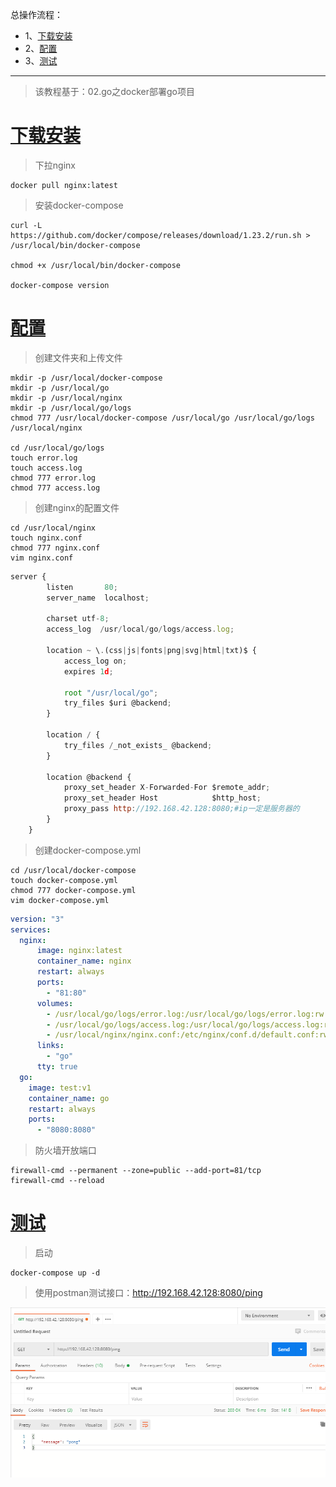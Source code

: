 总操作流程：
- 1、[下载安装](#go-01)
- 2、[配置](#go-02)
- 3、[测试](#go-03)

***

> 该教程基于：02.go之docker部署go项目

# <a name="go-01" href="#" >下载安装</a>

> 下拉nginx

```shell
docker pull nginx:latest
```

> 安装docker-compose 

```
curl -L https://github.com/docker/compose/releases/download/1.23.2/run.sh > /usr/local/bin/docker-compose

chmod +x /usr/local/bin/docker-compose

docker-compose version 
```

# <a name="go-02" href="#" >配置</a>

> 创建文件夹和上传文件

```shell
mkdir -p /usr/local/docker-compose
mkdir -p /usr/local/go
mkdir -p /usr/local/nginx
mkdir -p /usr/local/go/logs
chmod 777 /usr/local/docker-compose /usr/local/go /usr/local/go/logs /usr/local/nginx

cd /usr/local/go/logs
touch error.log
touch access.log
chmod 777 error.log
chmod 777 access.log
```

> 创建nginx的配置文件

```shell
cd /usr/local/nginx
touch nginx.conf
chmod 777 nginx.conf
vim nginx.conf
```

```js
server {
        listen       80;
        server_name  localhost;

        charset utf-8;
        access_log  /usr/local/go/logs/access.log;

        location ~ \.(css|js|fonts|png|svg|html|txt)$ {
            access_log on;
            expires 1d;
            
            root "/usr/local/go";
            try_files $uri @backend;
        }

        location / {
            try_files /_not_exists_ @backend;
        }

        location @backend {
            proxy_set_header X-Forwarded-For $remote_addr;
            proxy_set_header Host            $http_host;
            proxy_pass http://192.168.42.128:8080;#ip一定是服务器的
        }
    }
```

> 创建docker-compose.yml

```shell
cd /usr/local/docker-compose
touch docker-compose.yml
chmod 777 docker-compose.yml
vim docker-compose.yml
```

```yml
version: "3"
services:
  nginx:
      image: nginx:latest
      container_name: nginx
      restart: always
      ports: 
        - "81:80"
      volumes:                                                            
        - /usr/local/go/logs/error.log:/usr/local/go/logs/error.log:rw
        - /usr/local/go/logs/access.log:/usr/local/go/logs/access.log:rw
        - /usr/local/nginx/nginx.conf:/etc/nginx/conf.d/default.conf:rw
      links:
        - "go"
      tty: true
  go:
    image: test:v1
    container_name: go
    restart: always
    ports: 
      - "8080:8080"
```
> 防火墙开放端口

```
firewall-cmd --permanent --zone=public --add-port=81/tcp
firewall-cmd --reload
```

# <a name="go-03" href="#" >测试</a>

> 启动

```shell
docker-compose up -d
```

> 使用postman测试接口：http://192.168.42.128:8080/ping

![](image/1-1.png)